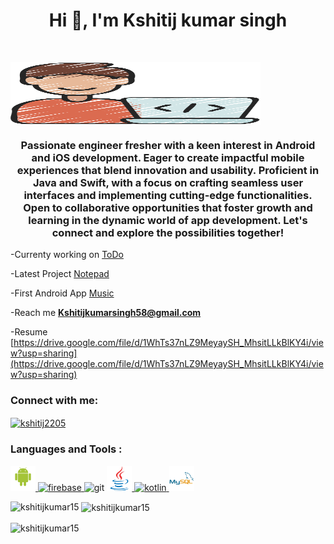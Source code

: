 <h1 align="center">Hi 👋, I'm Kshitij kumar singh</h1><br>

<img align="center" src="https://github.com/Kshitijkumar15/kshitijkumar15/blob/Beginning/developer.png" alt="kshitij2205" height="100" width="400" /></a><br>
<h3 align="center">Passionate engineer fresher with a keen interest in Android and iOS development. Eager to create impactful mobile experiences that blend innovation and usability. Proficient in Java and Swift, with a focus on crafting seamless user interfaces and implementing cutting-edge functionalities. Open to collaborative opportunities that foster growth and learning in the dynamic world of app development. Let's connect and explore the possibilities together!</h3>




-Currenty working on [ToDo](https://github.com/Kshitijkumar15/iosToDo)

-Latest Project [Notepad](https://github.com/Kshitijkumar15/Notepad)

-First Android App [Music](https://github.com/Kshitijkumar15/Music)

-Reach me **Kshitijkumarsingh58@gmail.com**

-Resume [https://drive.google.com/file/d/1WhTs37nLZ9MeyaySH_MhsitLLkBlKY4i/view?usp=sharing](https://drive.google.com/file/d/1WhTs37nLZ9MeyaySH_MhsitLLkBlKY4i/view?usp=sharing)

<h3 align="left">Connect with me:</h3>
<p align="left">
<a href="https://linkedin.com/in/kshitij2205" target="blank"><img align="center" src="https://raw.githubusercontent.com/rahuldkjain/github-profile-readme-generator/master/src/images/icons/Social/linked-in-alt.svg" alt="kshitij2205" height="30" width="40" /></a>
</p>

<h3 align="left">Languages and Tools :</h3>
<p align="left"> <a href="https://developer.android.com" target="_blank" rel="noreferrer"> <img src="https://raw.githubusercontent.com/devicons/devicon/master/icons/android/android-original-wordmark.svg" alt="android" width="40" height="40"/> </a> <a href="https://firebase.google.com/" target="_blank" rel="noreferrer"> <img src="https://www.vectorlogo.zone/logos/firebase/firebase-icon.svg" alt="firebase" width="40" height="40"/> </a>  <img src="https://www.vectorlogo.zone/logos/git-scm/git-scm-icon.svg" alt="git" width="40" height="40"/> </a> <a href="https://www.java.com" target="_blank" rel="noreferrer"> <img src="https://raw.githubusercontent.com/devicons/devicon/master/icons/java/java-original.svg" alt="java" width="40" height="40"/> </a> <a href="https://kotlinlang.org" target="_blank" rel="noreferrer"> <img src="https://www.vectorlogo.zone/logos/kotlinlang/kotlinlang-icon.svg" alt="kotlin" width="40" height="40"/> </a>  <a href="https://www.mysql.com/" target="_blank" rel="noreferrer"> <img src="https://raw.githubusercontent.com/devicons/devicon/master/icons/mysql/mysql-original-wordmark.svg" alt="mysql" width="40" height="40"/> </a> </p>

<p><img align="left" src="https://github-readme-stats.vercel.app/api/top-langs?username=kshitijkumar15&show_icons=true&locale=en&layout=compact" alt="kshitijkumar15" /></p>

<p>&nbsp;<img align="center" src="https://github-readme-stats.vercel.app/api?username=kshitijkumar15&show_icons=true&locale=en" alt="kshitijkumar15" /></p>

<p><img align="center" src="https://github-readme-streak-stats.herokuapp.com/?user=kshitijkumar15&" alt="kshitijkumar15" /></p>
